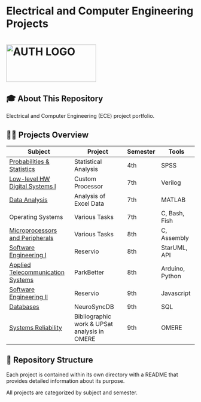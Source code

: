 # Electrical and Computer Engineering Projects 
# <img height="100" width="240" alt="AUTH LOGO" src="https://www.sadas-pea.gr/wp-content/uploads/2015/03/ceb1cf80ceb8_2-1200x0-c-default.jpg" />


## 🎓 About This Repository

Electrical and Computer Engineering (ECE) project portfolio.

## 👩‍💻 Projects Overview
| Subject | Project	| Semester | Tools |
|---|----|----|---|
| [Probabilities & Statistics](https://github.com/MarySymFairy/ECE_AUTH_projects/tree/main/Probabilities%20and%20Statistics) | Statistical Analysis	| 4th | SPSS |
| [Low-level HW Digital Systems I](https://github.com/MarySymFairy/ECE_AUTH_projects/tree/main/Low-level%20HW%20Digital%20Systems%20I) | Custom Processor	| 7th | Verilog |
| [Data Analysis](https://github.com/MarySymFairy/ECE_AUTH_projects/tree/main/Data%20Analysis) | Analysis of Excel Data	| 7th | MATLAB |
| Operating Systems	| Various Tasks |	7th |	C, Bash, Fish |
| [Microprocessors and Peripherals](https://github.com/MarySymFairy/ECE_AUTH_projects/tree/main/Microprocessors%20and%20Peripherals) |	Various Tasks |	8th |	C, Assembly |
| [Software Engineering I](https://github.com/MarySymFairy/ECE_AUTH_projects/tree/main/Software%20Engineering%20I) | Reservio	| 8th | StarUML, API |
| [Applied Telecommunication Systems](https://github.com/MarySymFairy/ECE_AUTH_projects/tree/main/Applied%20Telecommunication%20Systems) |ParkBetter | 8th | Arduino, Python |
| [Software Engineering II](https://github.com/MarySymFairy/ECE_AUTH_projects/tree/main/Software%20Engineering%20II) | Reservio	| 9th | Javascript |
| [Databases](https://github.com/MarySymFairy/ECE_AUTH_projects/tree/main/Databases) | NeuroSyncDB	| 9th | SQL |
| [Systems Reliability](https://github.com/MarySymFairy/ECE_AUTH_projects/tree/main/Systems%20Reliability) | Bibliographic work & UPSat analysis in OMERE	| 9th | OMERE |



## 📁 Repository Structure 
Each project is contained within its own directory with a README that provides detailed information about its purpose.

All projects are categorized by subject and semester.
